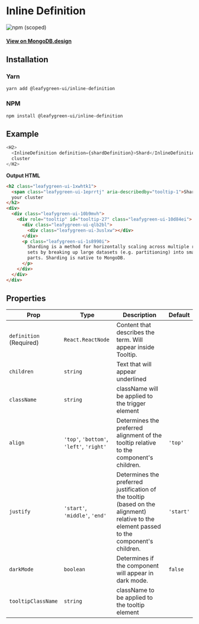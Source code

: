 # Inline Definition

![npm (scoped)](https://img.shields.io/npm/v/@leafygreen-ui/inline-definition.svg)

#### [View on MongoDB.design](https://www.mongodb.design/component/inline-definition/live-example/)

## Installation

### Yarn

```shell
yarn add @leafygreen-ui/inline-definition
```

### NPM

```shell
npm install @leafygreen-ui/inline-definition
```

## Example

```js
<H2>
  <InlineDefinition definition={shardDefinition}>Shard</InlineDefinition> your
  cluster
</H2>
```

**Output HTML**

```html
<h2 class="leafygreen-ui-1xwhtk1">
  <span class="leafygreen-ui-1eprrtj" aria-describedby="tooltip-1">Shard</span>
  your cluster
</h2>
<div>
  <div class="leafygreen-ui-10b9mvh">
    <div role="tooltip" id="tooltip-27" class="leafygreen-ui-10d84ei">
      <div class="leafygreen-ui-qlb2bl">
        <div class="leafygreen-ui-3uslxw"></div>
      </div>
      <p class="leafygreen-ui-1s8990i">
        Sharding is a method for horizontally scaling across multiple replica
        sets by breaking up large datasets (e.g. partitioning) into smaller
        parts. Sharding is native to MongoDB.
      </p>
    </div>
  </div>
</div>
```

## Properties

| Prop                    | Type                                     | Description                                                                                                                                | Default   |
| ----------------------- | ---------------------------------------- | ------------------------------------------------------------------------------------------------------------------------------------------ | --------- |
| `definition` (Required) | `React.ReactNode`                        | Content that describes the term. Will appear inside Tooltip.                                                                               |           |
| `children`              | `string`                                 | Text that will appear underlined                                                                                                           |           |
| `className`             | `string`                                 | className will be applied to the trigger element                                                                                           |           |
| `align`                 | `'top'`, `'bottom'`, `'left'`, `'right'` | Determines the preferred alignment of the tooltip relative to the component's children.                                                    | `'top'`   |
| `justify`               | `'start'`, `'middle'`, `'end'`           | Determines the preferred justification of the tooltip (based on the alignment) relative to the element passed to the component's children. | `'start'` |
| `darkMode`              | `boolean`                                | Determines if the component will appear in dark mode.                                                                                      | `false`   |
| `tooltipClassName`      | `string`                                 | className to be applied to the tooltip element                                                                                             |           |
